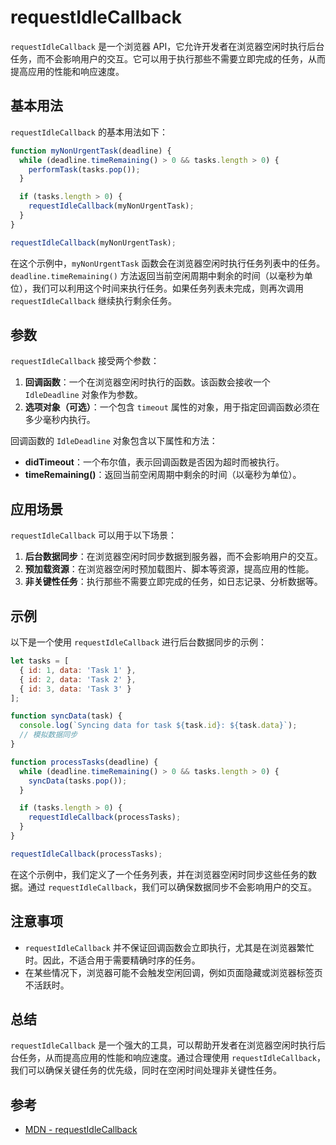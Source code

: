 # requestIdleCallback

`requestIdleCallback` 是一个浏览器 API，它允许开发者在浏览器空闲时执行后台任务，而不会影响用户的交互。它可以用于执行那些不需要立即完成的任务，从而提高应用的性能和响应速度。

## 基本用法

`requestIdleCallback` 的基本用法如下：

```javascript
function myNonUrgentTask(deadline) {
  while (deadline.timeRemaining() > 0 && tasks.length > 0) {
    performTask(tasks.pop());
  }

  if (tasks.length > 0) {
    requestIdleCallback(myNonUrgentTask);
  }
}

requestIdleCallback(myNonUrgentTask);
```

在这个示例中，`myNonUrgentTask` 函数会在浏览器空闲时执行任务列表中的任务。`deadline.timeRemaining()` 方法返回当前空闲周期中剩余的时间（以毫秒为单位），我们可以利用这个时间来执行任务。如果任务列表未完成，则再次调用 `requestIdleCallback` 继续执行剩余任务。

## 参数

`requestIdleCallback` 接受两个参数：

1. **回调函数**：一个在浏览器空闲时执行的函数。该函数会接收一个 `IdleDeadline` 对象作为参数。
2. **选项对象（可选）**：一个包含 `timeout` 属性的对象，用于指定回调函数必须在多少毫秒内执行。

回调函数的 `IdleDeadline` 对象包含以下属性和方法：

- **didTimeout**：一个布尔值，表示回调函数是否因为超时而被执行。
- **timeRemaining()**：返回当前空闲周期中剩余的时间（以毫秒为单位）。

## 应用场景

`requestIdleCallback` 可以用于以下场景：

1. **后台数据同步**：在浏览器空闲时同步数据到服务器，而不会影响用户的交互。
2. **预加载资源**：在浏览器空闲时预加载图片、脚本等资源，提高应用的性能。
3. **非关键性任务**：执行那些不需要立即完成的任务，如日志记录、分析数据等。

## 示例

以下是一个使用 `requestIdleCallback` 进行后台数据同步的示例：

```javascript
let tasks = [
  { id: 1, data: 'Task 1' },
  { id: 2, data: 'Task 2' },
  { id: 3, data: 'Task 3' }
];

function syncData(task) {
  console.log(`Syncing data for task ${task.id}: ${task.data}`);
  // 模拟数据同步
}

function processTasks(deadline) {
  while (deadline.timeRemaining() > 0 && tasks.length > 0) {
    syncData(tasks.pop());
  }

  if (tasks.length > 0) {
    requestIdleCallback(processTasks);
  }
}

requestIdleCallback(processTasks);
```

在这个示例中，我们定义了一个任务列表，并在浏览器空闲时同步这些任务的数据。通过 `requestIdleCallback`，我们可以确保数据同步不会影响用户的交互。

## 注意事项

- `requestIdleCallback` 并不保证回调函数会立即执行，尤其是在浏览器繁忙时。因此，不适合用于需要精确时序的任务。
- 在某些情况下，浏览器可能不会触发空闲回调，例如页面隐藏或浏览器标签页不活跃时。

## 总结

`requestIdleCallback` 是一个强大的工具，可以帮助开发者在浏览器空闲时执行后台任务，从而提高应用的性能和响应速度。通过合理使用 `requestIdleCallback`，我们可以确保关键任务的优先级，同时在空闲时间处理非关键性任务。

## 参考

- [MDN - requestIdleCallback](https://developer.mozilla.org/en-US/docs/Web/API/Window/requestIdleCallback)
